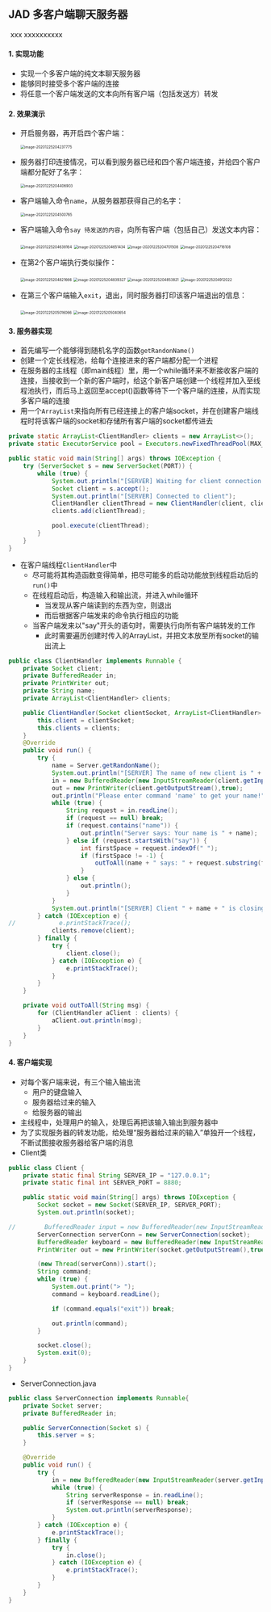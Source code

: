 ## JAD 多客户端聊天服务器

​	xxx xxxxxxxxxx



#### 1. 实现功能

- 实现一个多客户端的纯文本聊天服务器
- 能够同时接受多个客户端的连接
- 将任意一个客户端发送的文本向所有客户端（包括发送方）转发

#### 2. 效果演示

- 开启服务器，再开启四个客户端：

  <img src="report.assets/image-20201225204237775.png" alt="image-20201225204237775" style="zoom:50%;" />

- 服务器打印连接情况，可以看到服务器已经和四个客户端连接，并给四个客户端都分配好了名字：

  <img src="report.assets/image-20201225204406903.png" alt="image-20201225204406903" style="zoom:50%;" />

- 客户端输入命令`name`，从服务器那获得自己的名字：

  <img src="report.assets/image-20201225204500765.png" alt="image-20201225204500765" style="zoom:50%;" />

- 客户端输入命令`say 待发送的内容`，向所有客户端（包括自己）发送文本内容：

  <img src="report.assets/image-20201225204638164.png" alt="image-20201225204638164" style="zoom:50%;" />

  <img src="report.assets/image-20201225204651434.png" alt="image-20201225204651434" style="zoom:50%;" />

  <img src="report.assets/image-20201225204701508.png" alt="image-20201225204701508" style="zoom:50%;" />

  <img src="report.assets/image-20201225204716108.png" alt="image-20201225204716108" style="zoom:50%;" />

- 在第2个客户端执行类似操作：

  <img src="report.assets/image-20201225204821666.png" alt="image-20201225204821666" style="zoom:50%;" />

  <img src="report.assets/image-20201225204839327.png" alt="image-20201225204839327" style="zoom:50%;" />

  <img src="report.assets/image-20201225204853821.png" alt="image-20201225204853821" style="zoom:50%;" />

  <img src="report.assets/image-20201225204912022.png" alt="image-20201225204912022" style="zoom:50%;" />

- 在第三个客户端输入`exit`，退出，同时服务器打印该客户端退出的信息：

  <img src="report.assets/image-20201225205016066.png" alt="image-20201225205016066" style="zoom:50%;" />

  <img src="report.assets/image-20201225205040654.png" alt="image-20201225205040654" style="zoom:50%;" />

#### 3. 服务器实现

- 首先编写一个能够得到随机名字的函数`getRandonName()`
- 创建一个定长线程池，给每个连接进来的客户端都分配一个进程
- 在服务器的主线程（即main线程）里，用一个while循环来不断接收客户端的连接，当接收到一个新的客户端时，给这个新客户端创建一个线程并加入至线程池执行，而后马上返回至accept()函数等待下一个客户端的连接，从而实现多客户端的连接
- 用一个`ArrayList`来指向所有已经连接上的客户端socket，并在创建客户端线程时将该客户端的socket和存储所有客户端的socket都传进去

```Java
private static ArrayList<ClientHandler> clients = new ArrayList<>();
private static ExecutorService pool = Executors.newFixedThreadPool(MAX_CLIENT_NUM);

public static void main(String[] args) throws IOException {
    try (ServerSocket s = new ServerSocket(PORT)) {
        while (true) {
            System.out.println("[SERVER] Waiting for client connection...");
            Socket client = s.accept();
            System.out.println("[SERVER] Connected to client");
            ClientHandler clientThread = new ClientHandler(client, clients);
            clients.add(clientThread);

            pool.execute(clientThread);
        }
    }
}
```

- 在客户端线程`ClientHandler`中
  - 尽可能将其构造函数变得简单，把尽可能多的启动功能放到线程启动后的`run()`中
  - 在线程启动后，构造输入和输出流，并进入while循环
    - 当发现从客户端读到的东西为空，则退出
    - 而后根据客户端发来的命令执行相应的功能
  - 当客户端发来以"say"开头的语句时，需要执行向所有客户端转发的工作
    - 此时需要遍历创建时传入的ArrayList，并把文本放至所有socket的输出流上

```Java
public class ClientHandler implements Runnable {
    private Socket client;
    private BufferedReader in;
    private PrintWriter out;
    private String name;
    private ArrayList<ClientHandler> clients;

    public ClientHandler(Socket clientSocket, ArrayList<ClientHandler> clients) throws IOException {
        this.client = clientSocket;
        this.clients = clients;
    }
    @Override
    public void run() {
        try {
            name = Server.getRandonName();
            System.out.println("[SERVER] The name of new client is " + name);
            in = new BufferedReader(new InputStreamReader(client.getInputStream()));
            out = new PrintWriter(client.getOutputStream(),true);
            out.println("Please enter command 'name' to get your name!");
            while (true) {
                String request = in.readLine();
                if (request == null) break;
                if (request.contains("name")) {
                    out.println("Server says: Your name is " + name);
                } else if (request.startsWith("say")) {
                    int firstSpace = request.indexOf(" ");
                    if (firstSpace != -1) {
                        outToAll(name + " says: " + request.substring(firstSpace+1));
                    }
                } else {
                    out.println();
                }
            }
            System.out.println("[SERVER] Client " + name + " is closing...");
        } catch (IOException e) {
//            e.printStackTrace();
            clients.remove(client);
        } finally {
            try {
                client.close();
            } catch (IOException e) {
                e.printStackTrace();
            }
        }
    }

    private void outToAll(String msg) {
        for (ClientHandler aClient : clients) {
            aClient.out.println(msg);
        }
    }
}
```

#### 4. 客户端实现

- 对每个客户端来说，有三个输入输出流
  - 用户的键盘输入
  - 服务器给过来的输入
  - 给服务器的输出
- 主线程中，处理用户的输入，处理后再把该输入输出到服务器中
- 为了实现服务器的转发功能，给处理“服务器给过来的输入”单独开一个线程，不断试图接收服务器给客户端的消息
- Client类

```Java
public class Client {
    private static final String SERVER_IP = "127.0.0.1";
    private static final int SERVER_PORT = 8880;

    public static void main(String[] args) throws IOException {
        Socket socket = new Socket(SERVER_IP, SERVER_PORT);
        System.out.println(socket);

//        BufferedReader input = new BufferedReader(new InputStreamReader(socket.getInputStream()));
        ServerConnection serverConn = new ServerConnection(socket);
        BufferedReader keyboard = new BufferedReader(new InputStreamReader(System.in));
        PrintWriter out = new PrintWriter(socket.getOutputStream(),true);

        (new Thread(serverConn)).start();
        String command;
        while (true) {
            System.out.print("> ");
            command = keyboard.readLine();

            if (command.equals("exit")) break;

            out.println(command);
        }

        socket.close();
        System.exit(0);
    }
}
```

- ServerConnection.java

```Java
public class ServerConnection implements Runnable{
    private Socket server;
    private BufferedReader in;

    public ServerConnection(Socket s) {
        this.server = s;
    }

    @Override
    public void run() {
        try {
            in = new BufferedReader(new InputStreamReader(server.getInputStream()));
            while (true) {
                String serverResponse = in.readLine();
                if (serverResponse == null) break;
                System.out.println(serverResponse);
            }
        } catch (IOException e) {
            e.printStackTrace();
        } finally {
            try {
                in.close();
            } catch (IOException e) {
                e.printStackTrace();
            }
        }
    }
}
```

